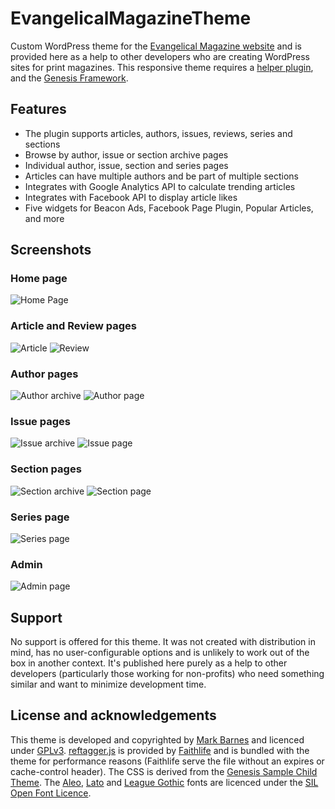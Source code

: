 # EvangelicalMagazineTheme
Custom WordPress theme for the [Evangelical Magazine website](https://www.evangelicalmagazine.com/) and is provided here as a help to other developers who are creating WordPress sites for print magazines. This responsive theme requires a [helper plugin](https://github.com/markbarnes/EvangelicalMagazinePlugin), and the [Genesis Framework](http://my.studiopress.com/themes/genesis/).

## Features
* The plugin supports articles, authors, issues, reviews, series and sections
* Browse by author, issue or section archive pages
* Individual author, issue, section and series pages
* Articles can have multiple authors and be part of multiple sections
* Integrates with Google Analytics API to calculate trending articles
* Integrates with Facebook API to display article likes
* Five widgets for Beacon Ads, Facebook Page Plugin, Popular Articles, and more

## Screenshots
### Home page
![Home Page](https://github.com/markbarnes/EvangelicalMagazineTheme/blob/master/screenshots/home-page.png)
### Article and Review pages
![Article](https://github.com/markbarnes/EvangelicalMagazineTheme/blob/master/screenshots/single-article.png)
![Review](https://github.com/markbarnes/EvangelicalMagazineTheme/blob/master/screenshots/single-review.png)
### Author pages
![Author archive](https://github.com/markbarnes/EvangelicalMagazineTheme/blob/master/screenshots/author-archive.png)
![Author page](https://github.com/markbarnes/EvangelicalMagazineTheme/blob/master/screenshots/single-author.png)
### Issue pages
![Issue archive](https://github.com/markbarnes/EvangelicalMagazineTheme/blob/master/screenshots/issue-archive.png)
![Issue page](https://github.com/markbarnes/EvangelicalMagazineTheme/blob/master/screenshots/single-issue.png)
### Section pages
![Section archive](https://github.com/markbarnes/EvangelicalMagazineTheme/blob/master/screenshots/section-archive.png)
![Section page](https://github.com/markbarnes/EvangelicalMagazineTheme/blob/master/screenshots/single-section.png)
### Series page
![Series page](https://github.com/markbarnes/EvangelicalMagazineTheme/blob/master/screenshots/single-series.png)
### Admin
![Admin page](https://github.com/markbarnes/EvangelicalMagazineTheme/blob/master/screenshots/single-series.png)

## Support
No support is offered for this theme. It was not created with distribution in mind, has no user-configurable options and is unlikely to work out of the box in another context. It's published here purely as a help to other developers (particularly those working for non-profits) who need something similar and want to minimize development time.

## License and acknowledgements
This theme is developed and copyrighted by [Mark Barnes](https://www.markbarnes.net) and licenced under [GPLv3](http://www.gnu.org/licenses/gpl.html).
[reftagger.js](https://github.com/markbarnes/EvangelicalMagazineTheme/blob/master/js/reftagger.js) is provided by [Faithlife](https://reftagger.com/) and is bundled with the theme for performance reasons (Faithlife serve the file without an expires or cache-control header).
The CSS is derived from the [Genesis Sample Child Theme](http://www.studiopress.com/free-themes/sample/).
The [Aleo](https://www.fontsquirrel.com/fonts/aleo), [Lato](https://www.fontsquirrel.com/fonts/lato) and [League Gothic](https://www.fontsquirrel.com/fonts/League-Gothic) fonts are licenced under the [SIL Open Font Licence](http://scripts.sil.org/OFL).